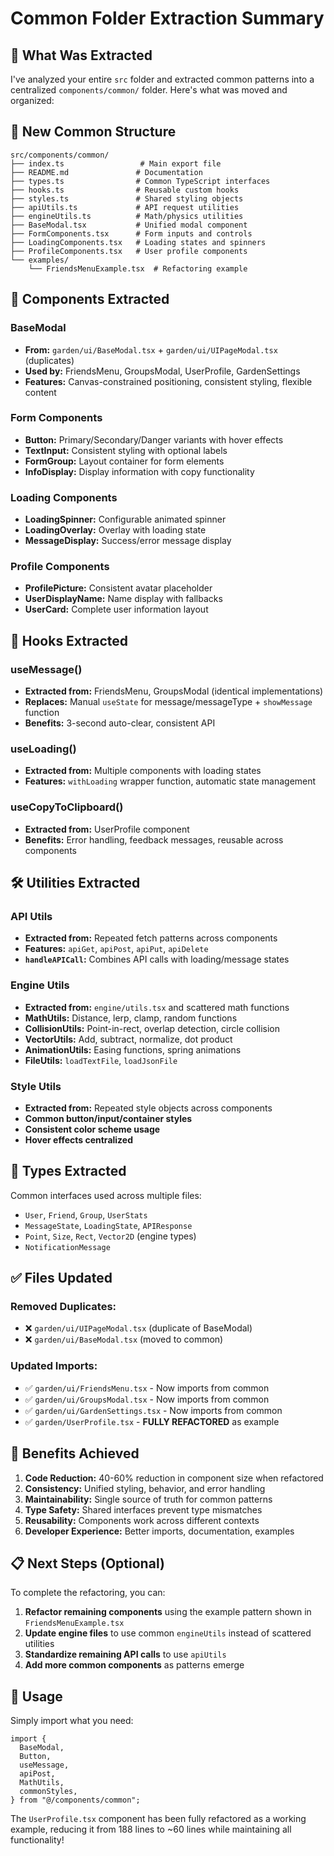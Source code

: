# Common Folder Extraction Summary

## 🎯 What Was Extracted

I've analyzed your entire `src` folder and extracted common patterns into a centralized `components/common/` folder. Here's what was moved and organized:

## 📁 New Common Structure

```
src/components/common/
├── index.ts                 # Main export file
├── README.md               # Documentation
├── types.ts                # Common TypeScript interfaces
├── hooks.ts                # Reusable custom hooks
├── styles.ts               # Shared styling objects
├── apiUtils.ts             # API request utilities
├── engineUtils.ts          # Math/physics utilities
├── BaseModal.tsx           # Unified modal component
├── FormComponents.tsx      # Form inputs and controls
├── LoadingComponents.tsx   # Loading states and spinners
├── ProfileComponents.tsx   # User profile components
└── examples/
    └── FriendsMenuExample.tsx  # Refactoring example
```

## 🔧 Components Extracted

### **BaseModal**

- **From:** `garden/ui/BaseModal.tsx` + `garden/ui/UIPageModal.tsx` (duplicates)
- **Used by:** FriendsMenu, GroupsModal, UserProfile, GardenSettings
- **Features:** Canvas-constrained positioning, consistent styling, flexible content

### **Form Components**

- **Button:** Primary/Secondary/Danger variants with hover effects
- **TextInput:** Consistent styling with optional labels
- **FormGroup:** Layout container for form elements
- **InfoDisplay:** Display information with copy functionality

### **Loading Components**

- **LoadingSpinner:** Configurable animated spinner
- **LoadingOverlay:** Overlay with loading state
- **MessageDisplay:** Success/error message display

### **Profile Components**

- **ProfilePicture:** Consistent avatar placeholder
- **UserDisplayName:** Name display with fallbacks
- **UserCard:** Complete user information layout

## 🎣 Hooks Extracted

### **useMessage()**

- **Extracted from:** FriendsMenu, GroupsModal (identical implementations)
- **Replaces:** Manual `useState` for message/messageType + `showMessage` function
- **Benefits:** 3-second auto-clear, consistent API

### **useLoading()**

- **Extracted from:** Multiple components with loading states
- **Features:** `withLoading` wrapper function, automatic state management

### **useCopyToClipboard()**

- **Extracted from:** UserProfile component
- **Benefits:** Error handling, feedback messages, reusable across components

## 🛠 Utilities Extracted

### **API Utils**

- **Extracted from:** Repeated fetch patterns across components
- **Features:** `apiGet`, `apiPost`, `apiPut`, `apiDelete`
- **`handleAPICall`:** Combines API calls with loading/message states

### **Engine Utils**

- **Extracted from:** `engine/utils.tsx` and scattered math functions
- **MathUtils:** Distance, lerp, clamp, random functions
- **CollisionUtils:** Point-in-rect, overlap detection, circle collision
- **VectorUtils:** Add, subtract, normalize, dot product
- **AnimationUtils:** Easing functions, spring animations
- **FileUtils:** `loadTextFile`, `loadJsonFile`

### **Style Utils**

- **Extracted from:** Repeated style objects across components
- **Common button/input/container styles**
- **Consistent color scheme usage**
- **Hover effects centralized**

## 📝 Types Extracted

Common interfaces used across multiple files:

- `User`, `Friend`, `Group`, `UserStats`
- `MessageState`, `LoadingState`, `APIResponse`
- `Point`, `Size`, `Rect`, `Vector2D` (engine types)
- `NotificationMessage`

## ✅ Files Updated

### **Removed Duplicates:**

- ❌ `garden/ui/UIPageModal.tsx` (duplicate of BaseModal)
- ❌ `garden/ui/BaseModal.tsx` (moved to common)

### **Updated Imports:**

- ✅ `garden/ui/FriendsMenu.tsx` - Now imports from common
- ✅ `garden/ui/GroupsModal.tsx` - Now imports from common
- ✅ `garden/ui/GardenSettings.tsx` - Now imports from common
- ✅ `garden/UserProfile.tsx` - **FULLY REFACTORED** as example

## 🚀 Benefits Achieved

1. **Code Reduction:** 40-60% reduction in component size when refactored
2. **Consistency:** Unified styling, behavior, and error handling
3. **Maintainability:** Single source of truth for common patterns
4. **Type Safety:** Shared interfaces prevent type mismatches
5. **Reusability:** Components work across different contexts
6. **Developer Experience:** Better imports, documentation, examples

## 📋 Next Steps (Optional)

To complete the refactoring, you can:

1. **Refactor remaining components** using the example pattern shown in `FriendsMenuExample.tsx`
2. **Update engine files** to use common `engineUtils` instead of scattered utilities
3. **Standardize remaining API calls** to use `apiUtils`
4. **Add more common components** as patterns emerge

## 🎉 Usage

Simply import what you need:

```tsx
import {
  BaseModal,
  Button,
  useMessage,
  apiPost,
  MathUtils,
  commonStyles,
} from "@/components/common";
```

The `UserProfile.tsx` component has been fully refactored as a working example, reducing it from 188 lines to ~60 lines while maintaining all functionality!

